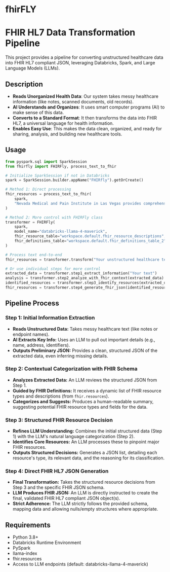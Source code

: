 # fhirFLY

# FHIR HL7 Data Transformation Pipeline

This project provides a pipeline for converting unstructured healthcare data into FHIR HL7 compliant JSON, leveraging Databricks, Spark, and Large Language Models (LLMs).

## Description
- **Reads Unorganized Health Data**: Our system takes messy healthcare information (like notes, scanned documents, old records).
- **AI Understands and Organizes**: It uses smart computer programs (AI) to make sense of this data.
- **Converts to a Standard Format**: It then transforms the data into FHIR HL7, a universal language for health information.
- **Enables Easy Use**: This makes the data clean, organized, and ready for sharing, analysis, and building new healthcare tools.

## Usage

```python
from pyspark.sql import SparkSession
from fhirfly import FHIRFly, process_text_to_fhir

# Initialize SparkSession if not in Databricks
spark = SparkSession.builder.appName("FHIRfly").getOrCreate()

# Method 1: Direct processing
fhir_resources = process_text_to_fhir(
    spark,
    "Nevada Medical and Pain Institute in Las Vegas provides comprehensive pain management services."
)

# Method 2: More control with FHIRFly class
transformer = FHIRFly(
    spark, 
    model_name="databricks-llama-4-maverick",
    fhir_resource_table="workspace.default.fhir_resource_descriptions",
    fhir_definitions_table="workspace.default.fhir_definitions_table_2"
)

# Process text end-to-end
fhir_resources = transformer.transform("Your unstructured healthcare text here")

# Or use individual steps for more control
extracted_data = transformer.step1_extract_information("Your text")
analysis = transformer.step2_analyze_with_fhir_context(extracted_data)
identified_resources = transformer.step3_identify_resources(extracted_data, analysis)
fhir_resources = transformer.step4_generate_fhir_json(identified_resources)
```

## Pipeline Process

### Step 1: Initial Information Extraction

* **Reads Unstructured Data:** Takes messy healthcare text (like notes or endpoint names).
* **AI Extracts Key Info:** Uses an LLM to pull out important details (e.g., name, address, identifiers).
* **Outputs Preliminary JSON:** Provides a clean, structured JSON of the extracted data, even inferring missing details.

### Step 2: Contextual Categorization with FHIR Schema

* **Analyzes Extracted Data:** An LLM reviews the structured JSON from Step 1.
* **Guided by FHIR Definitions:** It receives a dynamic list of FHIR resource types and descriptions (from `fhir.resources`).
* **Categorizes and Suggests:** Produces a human-readable summary, suggesting potential FHIR resource types and fields for the data.

### Step 3: Structured FHIR Resource Decision

* **Refines LLM Understanding:** Combines the initial structured data (Step 1) with the LLM's natural language categorization (Step 2).
* **Identifies Core Resources:** An LLM processes these to pinpoint major FHIR resources.
* **Outputs Structured Decisions:** Generates a JSON list, detailing each resource's type, its relevant data, and the reasoning for its classification.

### Step 4: Direct FHIR HL7 JSON Generation

* **Final Transformation:** Takes the structured resource decisions from Step 3 and the specific FHIR JSON schema.
* **LLM Produces FHIR JSON:** An LLM is directly instructed to create the final, validated FHIR HL7 compliant JSON object(s).
* **Strict Adherence:** The LLM strictly follows the provided schema, mapping data and allowing nulls/empty structures where appropriate.

## Requirements

- Python 3.8+
- Databricks Runtime Environment
- PySpark
- llama-index
- fhir.resources
- Access to LLM endpoints (default: databricks-llama-4-maverick)
